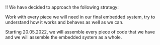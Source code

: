 !!
We have decided to approach the following strategy:

Work with every piece we will need in our final embedded system, try to understand how it works and behaves as well as we can.

Starting 20.05.2022, we will assemble every piece of code that we have and we will assemble the embedded system as a whole.